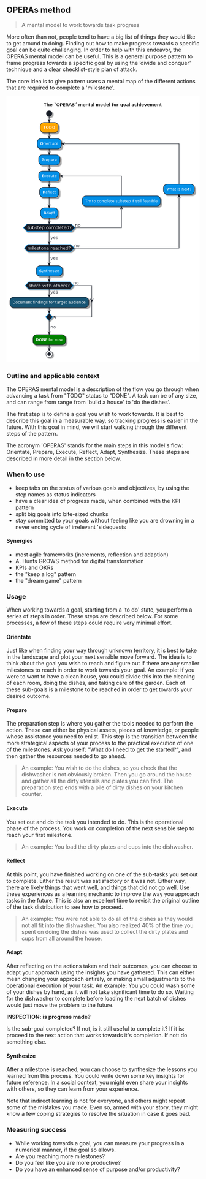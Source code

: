 ## OPERAs method

> A mental model to work towards task progress

More often than not, people tend to have a big list of things they would like to get around to doing. Finding out how to make progress towards a specific goal can be quite challenging. In order to help with this endeavor, the OPERAS mental model can be useful. This is a general purpose pattern to frame progress towards a specific goal by using the ’divide and conquer’ technique and a clear checklist-style plan of attack.

The core idea is to give pattern users a mental map of the different actions that are required to complete a 'milestone'.

![The OPERAs flow](./OPERAs.png)

### Outline and applicable context

The OPERAS mental model is a description of the flow you go through when advancing a task from "TODO" status to "DONE". A task can be of any size, and can range from range from 'build a house' to 'do the dishes'.

The first step is to define a goal you wish to work towards. It is best to describe this goal in a measurable way, so tracking progress is easier in the future.
With this goal in mind, we will start walking through the different steps of the pattern.

The acronym 'OPERAS' stands for the main steps in this model's flow: Orientate, Prepare, Execute, Reflect, Adapt, Synthesize.
These steps are described in more detail in the section below.

### When to use

- keep tabs on the status of various goals and objectives, by using the step names as status indicators
- have a clear idea of progress made, when combined with the KPI pattern
- split big goals into bite-sized chunks
- stay committed to your goals without feeling like you are drowning in a never ending cycle of irrelevant 'sidequests
  
#### Synergies

- most agile frameworks (increments, reflection and adaption)
- A. Hunts GROWS method for digital transformation
- KPIs and OKRs
- the "keep a log" pattern
- the "dream game" pattern

### Usage

When working towards a goal, starting from a 'to do' state, you perform a series of steps in order. These steps are described below.
For some processes, a few of these steps could require very minimal effort.

#### **O**rientate

Just like when finding your way through unknown territory, it is best to take in the landscape and plot your next sensible move forward.
The idea is to think about the goal you wish to reach and figure out if there are any smaller milestones to reach in order to work towards your goal.
An example: if you were to want to have a clean house, you could divide this into the cleaning of each room, doing the dishes, and taking care of the garden.
Each of these sub-goals is a milestone to be reached in order to get towards your desired outcome.

#### **P**repare

The preparation step is where you gather the tools needed to perform the action. These can either be physical assets, pieces of knowledge, or people whose assistance you need to enlist. This step is the transition between the more strategical aspects of your process to the practical execution of one of the milestones.
Ask yourself: "What do I need to get the started?", and then gather the resources needed to go ahead.

>An example: You wish to do the dishes, so you check that the dishwasher is not obviously broken. 
> Then you go around the house and gather all the dirty utensils and plates you can find. The preparation step ends with a pile of dirty dishes on your kitchen counter.
#### **E**xecute

You set out and do the task you intended to do. This is the operational phase of the process. You work on completion of the next sensible step to reach your first milestone. 
> An example: You load the dirty plates and cups into the dishwasher.

#### **R**eflect

At this point, you have finished working on one of the sub-tasks you set out to complete. Either the result was satisfactory or it was not. Either way, there are likely things that went well, and things that did not go well. Use these experiences as a learning mechanic to improve the way you approach tasks in the future.
This is also an excellent time to revisit the original outline of the task distribution to see how to proceed.

> An example: You were not able to do all of the dishes as they would not all fit into the dishwasher. You also realized 40% of the time you spent on doing the dishes was used to collect the dirty plates and cups from all around the house.

#### **A**dapt

After reflecting on the actions taken and their outcomes, you can choose to adapt your approach using the insights you have gathered. This can either mean changing your approach entirely, or making small adjustments to the operational execution of your task.
An example: You you could wash some of your dishes by hand, as it will not take significant time to do so. Waiting for the dishwasher to complete before loading the next batch of dishes would just move the problem to the future.

**INSPECTION: is progress made?**

Is the sub-goal completed? If not, is it still useful to complete it? If it is: proceed to the next action that works towards it's completion. If not: do something else.

#### **S**ynthesize

After a milestone is reached, you can choose to synthesize the lessons you learned from this process. You could write down some key insights for future reference. In a social context, you might even share your insights with others, so they can learn from your experience.

Note that indirect learning is not for everyone, and others might repeat some of the mistakes you made. Even so, armed with your story, they might know a few coping strategies to resolve the situation in case it goes bad.


### Measuring success

- While working towards a goal, you can measure your progress in a numerical manner, if the goal so allows.
- Are you reaching more milestones?
- Do you feel like you are more productive?
- Do you have an enhanced sense of purpose and/or productivity?

